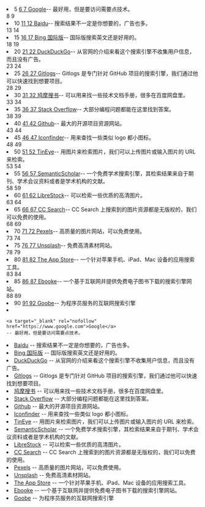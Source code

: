 <li class="list-group-item">5
    <a target="_blank" rel="nofollow" href="https://www.google.com">6
         7 Google</a>-- 最好用，但是要访问需要点技术。</li>8 9
<li class="list-group-item">10
    <a target="_blank" rel="nofollow" href="https://www.baidu.com">11
         12 Baidu</a>-- 搜索结果不一定是你想要的，广告也多。</li>13 14
<li class="list-group-item">15
    <a target="_blank" rel="nofollow" href="https://cn.bing.com/?ensearch=1&amp;FORM=BEHPTB">16
         17 Bing 国际版</a>-- 国际版搜索英文还是好用的。</li>18 19
<li class="list-group-item">20
    <a target="_blank" rel="nofollow" href="https://duckduckgo.com/">21
         22 DuckDuckGo</a>-- 从官网的介绍来看这个搜索引擎不收集用户信息，而且没有广告。</li>23 24
<li class="list-group-item">25
    <a target="_blank" rel="nofollow" href="https://www.gitlogs.com/">26
         27 Gitlogs</a>-- Gitlogs 是专门针对 GitHub 项目的搜索引擎，我们通过他可以快速找到想要项目。</li>28 29
<li class="list-group-item">30
    <a target="_blank" rel="nofollow" href="https://www.jiumodiary.com/">31
         32 鸠摩搜书</a>-- 可以用来找一些技术文档手册，很多在百度网盘里。</li>33 34
<li class="list-group-item">35
    <a target="_blank" rel="nofollow" href="https://stackoverflow.com/search">36
         37 Stack Overflow</a>-- 大部分编程问题都能在这里找到答案。</li>38 39
<li class="list-group-item">40
    <a target="_blank" rel="nofollow" href="https://github.com/search">41
         42 Github</a>-- 最大的开源项目资源网站。</li>43 44
<li class="list-group-item">45
    <a target="_blank" rel="nofollow" href="https://www.iconfinder.com/">46
         47 Iconfinder</a>-- 用来查找一些类似 logo 都小图标。</li>48 49
<li class="list-group-item">50
    <a target="_blank" rel="nofollow" href="https://www.tineye.com">51
         52 TinEye</a>-- 用图片来检索图片，我们可以上传图片或输入图片的 URL 来检索。</li>53 54
<li class="list-group-item">55
    <a target="_blank" rel="nofollow" href="https://www.semanticscholar.org/">56
         57 SemanticScholar</a>-- 一个免费学术搜索引擎，其检索结果来自于期刊、学术会议资料或者是学术机构的文献。</li>58 59
<li class="list-group-item">60
    <a target="_blank" rel="nofollow" href="https://librestock.com/">61
         62 LibreStock</a>-- 可以检索一些优质的高清图片。</li>63 64
<li class="list-group-item">65
    <a target="_blank" rel="nofollow" href="https://ccsearch.creativecommons.org/">66
         67 CC Search</a>-- CC Search 上搜索到的图片资源都是无版权的，我们可以免费的使用。</li>68 69
<li class="list-group-item">70
    <a target="_blank" rel="nofollow" href="https://www.pexels.com/">71
         72 Pexels</a>-- 高质量的图片网站，可以免费使用。</li>73 74
<li class="list-group-item">75
    <a target="_blank" rel="nofollow" href="https://unsplash.com/">76
         77 Unsplash</a>-- 免费高清素材网站。</li>78 79
<li class="list-group-item">80
    <a target="_blank" rel="nofollow" href="https://theappstore.org/">81
         82 The App Store</a>-- 一个针对苹果手机、iPad、Mac 设备的应用搜索工具。</li>83 84
<li class="list-group-item">85
    <a target="_blank" rel="nofollow" href="https://ebookee.org/">86
         87 Ebooke</a>-- 一个基于互联网并提供免费电子图书下载的搜索引擎网站。</li>88 89
<li class="list-group-item">90
    <a target="_blank" rel="nofollow" href="https://goobe.io/">91
         92 Goobe</a>-- 为程序员服务的互联网搜索引擎</li>
<li>

    <a target="_blank" rel="nofollow" href="https://www.google.com">Google</a>
    -- 最好用，但是要访问需要点技术。
</li>
<li>
    <a target="_blank" rel="nofollow" href="https://www.baidu.com">Baidu</a>
    -- 搜索结果不一定是你想要的，广告也多。
</li>
<li>
    <a target="_blank" rel="nofollow" href="https://cn.bing.com/?ensearch=1&amp;FORM=BEHPTB">Bing 国际版</a>
    -- 国际版搜索英文还是好用的。
</li> 
<li>
    <a target="_blank" rel="nofollow" href="https://duckduckgo.com/">DuckDuckGo</a>
    -- 从官网的介绍来看这个搜索引擎不收集用户信息，而且没有广告。
</li> 
<li>
    <a target="_blank" rel="nofollow" href="https://www.gitlogs.com/">Gitlogs</a>
    -- Gitlogs 是专门针对 GitHub 项目的搜索引擎，我们通过他可以快速找到想要项目。
</li> 
<li>
    <a target="_blank" rel="nofollow" href="https://www.jiumodiary.com/">鸠摩搜书</a>
    -- 可以用来找一些技术文档手册，很多在百度网盘里。
</li> 
<li>
    <a target="_blank" rel="nofollow" href="https://stackoverflow.com/search">Stack Overflow</a>
    -- 大部分编程问题都能在这里找到答案。
</li> 
<li>
    <a target="_blank" rel="nofollow" href="https://github.com/search">Github</a>
    -- 最大的开源项目资源网站。
</li> 
<li>
    <a target="_blank" rel="nofollow" href="https://www.iconfinder.com/">Iconfinder</a>
    -- 用来查找一些类似 logo 都小图标。
</li> 
<li>
    <a target="_blank" rel="nofollow" href="https://www.tineye.com">TinEye</a>
    -- 用图片来检索图片，我们可以上传图片或输入图片的 URL 来检索。
</li> 
<li>
    <a target="_blank" rel="nofollow" href="https://www.semanticscholar.org/">SemanticScholar</a>
    -- 一个免费学术搜索引擎，其检索结果来自于期刊、学术会议资料或者是学术机构的文献。
</li> 
<li>
    <a target="_blank" rel="nofollow" href="https://librestock.com/">LibreStock</a>
    -- 可以检索一些优质的高清图片。
</li>
<li>
    <a target="_blank" rel="nofollow" href="https://ccsearch.creativecommons.org/">CC Search</a>
    -- CC Search 上搜索到的图片资源都是无版权的，我们可以免费的使用。
</li> 
<li>
    <a target="_blank" rel="nofollow" href="https://www.pexels.com/">Pexels</a>
    -- 高质量的图片网站，可以免费使用。
</li> 
<li>
    <a target="_blank" rel="nofollow" href="https://unsplash.com/">Unsplash</a>
    -- 免费高清素材网站。
</li> 
<li>
    <a target="_blank" rel="nofollow" href="https://theappstore.org/">The App Store</a>
    -- 一个针对苹果手机、iPad、Mac 设备的应用搜索工具。
</li> 
<li>
    <a target="_blank" rel="nofollow" href="https://ebookee.org/">Ebooke</a>
    -- 一个基于互联网并提供免费电子图书下载的搜索引擎网站。
</li> 
<li>
    <a target="_blank" rel="nofollow" href="https://goobe.io/">Goobe</a>
    -- 为程序员服务的互联网搜索引擎
</li>
